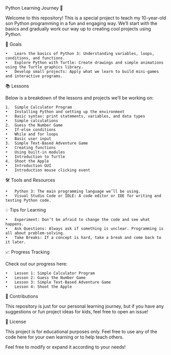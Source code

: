 Python Learning Journey 🐍

Welcome to this repository! This is a special project to teach my 10-year-old son Python programming in a fun and engaging way. We’ll start with the basics and gradually work our way up to creating cool projects using Python.

🎯 Goals

	•	Learn the basics of Python 3: Understanding variables, loops, conditions, and functions.
	•	Explore Python with Turtle: Create drawings and simple animations using the Turtle graphics library.
	•	Develop small projects: Apply what we learn to build mini-games and interactive programs.

📚 Lessons

Below is a breakdown of the lessons and projects we’ll be working on:

	1.	Simple Calculator Program
	•	Installing Python and setting up the environment
	•	Basic syntax: print statements, variables, and data types
	•	Simple calculations
	2.	Guess the Number Game
	•	If-else conditions
	•	While and for loops
	•	Basic user input
	3.	Simple Text-Based Adventure Game
	•	Creating functions
	•	Using built-in modules
	•	Introduction to Turtle
	4.	Shoot the Apple
	•	Introduction GUI
	•	Introduction mouse clicking event

🛠 Tools and Resources

	•	Python 3: The main programming language we’ll be using.
	•	Visual Studio Code or IDLE: A code editor or IDE for writing and testing Python code.

💡 Tips for Learning

	•	Experiment: Don’t be afraid to change the code and see what happens.
	•	Ask Questions: Always ask if something is unclear. Programming is all about problem-solving.
	•	Take Breaks: If a concept is hard, take a break and come back to it later.

📈 Progress Tracking

Check out our progress here:

	•	Lesson 1: Simple Calculator Program
	•	Lesson 2: Guess the Number Game
	•	Lesson 3: Simple Text-Based Adventure Game
	•	Lesson 4: Shoot the Apple

🤝 Contributions

This repository is just for our personal learning journey, but if you have any suggestions or fun project ideas for kids, feel free to open an issue!

📜 License

This project is for educational purposes only. Feel free to use any of the code here for your own learning or to help teach others.

Feel free to modify or expand it according to your needs!
